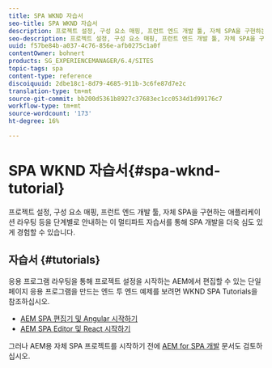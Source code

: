 ```yaml
---
title: SPA WKND 자습서
seo-title: SPA WKND 자습서
description: 프로젝트 설정, 구성 요소 매핑, 프런트 엔드 개발 툴, 자체 SPA을 구현하는 애플리케이션 라우팅 등을 단계별로 안내하는 이 멀티파트 자습서를 통해 SPA 개발을 더욱 심도 있게 경험할 수 있습니다.
seo-description: 프로젝트 설정, 구성 요소 매핑, 프런트 엔드 개발 툴, 자체 SPA을 구현하는 애플리케이션 라우팅 등을 단계별로 안내하는 이 멀티파트 자습서를 통해 SPA 개발을 더욱 심도 있게 경험할 수 있습니다.
uuid: f57be84b-a037-4c76-856e-afb0275c1a0f
contentOwner: bohnert
products: SG_EXPERIENCEMANAGER/6.4/SITES
topic-tags: spa
content-type: reference
discoiquuid: 2dbe18c1-8d79-4685-911b-3c6fe87d7e2c
translation-type: tm+mt
source-git-commit: bb200d5361b8927c37683ec1cc0534d1d99176c7
workflow-type: tm+mt
source-wordcount: '173'
ht-degree: 16%

---
```



# SPA WKND 자습서{#spa-wknd-tutorial}

프로젝트 설정, 구성 요소 매핑, 프런트 엔드 개발 툴, 자체 SPA을 구현하는 애플리케이션 라우팅 등을 단계별로 안내하는 이 멀티파트 자습서를 통해 SPA 개발을 더욱 심도 있게 경험할 수 있습니다.

## 자습서 {#tutorials}

응용 프로그램 라우팅을 통해 프로젝트 설정을 시작하는 AEM에서 편집할 수 있는 단일 페이지 응용 프로그램을 만드는 엔드 투 엔드 예제를 보려면 WKND SPA Tutorials을 참조하십시오.

* [AEM SPA 편집기 및 Angular 시작하기](https://docs.adobe.com/content/help/en/experience-manager-learn/spa-angular-tutorial/overview.html)
* [AEM SPA Editor 및 React 시작하기](https://docs.adobe.com/content/help/en/experience-manager-learn/spa-react-tutorial/overview.html)

그러나 AEM용 자체 SPA 프로젝트를 시작하기 전에 [AEM for SPA 개발](/help/sites-developing/spa-architecture.md) 문서도 검토하십시오.
